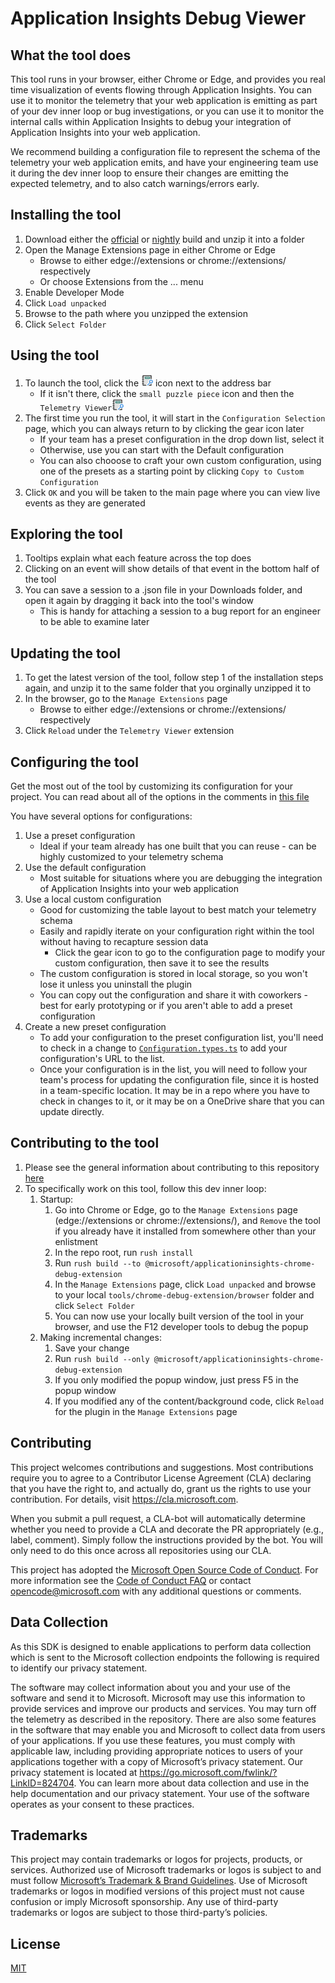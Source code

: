 # Application Insights Debug Viewer

## What the tool does

This tool runs in your browser, either Chrome or Edge, and provides you real time visualization of events flowing through Application Insights. You can use it to monitor the telemetry that your web application is emitting as part of your dev inner loop or bug investigations, or you can use it to monitor the internal calls within Application Insights to debug your integration of Application Insights into your web application.

We recommend building a configuration file to represent the schema of the telemetry your web application emits, and have your engineering team use it during the dev inner loop to ensure their changes are emitting the expected telemetry, and to also catch warnings/errors early.

## Installing the tool

1. Download either the [official](https://js.monitor.azure.com/release/tools/ai.chrome-ext.zip) or [nightly](https://js.monitor.azure.com/nightly/tools/ai.chrome-ext.nightly.zip) build and unzip it into a folder
1. Open the Manage Extensions page in either Chrome or Edge
   - Browse to either edge://extensions or chrome://extensions/ respectively
   - Or choose Extensions from the ... menu
1. Enable Developer Mode
1. Click `Load unpacked`
1. Browse to the path where you unzipped the extension
1. Click `Select Folder`

## Using the tool

1. To launch the tool, click the ![Telemetry-Viewer-icon](images/icon-19.png) icon next to the address bar
    - If it isn't there, click the `small puzzle piece` icon and then the `Telemetry Viewer`![Telemetry-Viewer-icon](images/icon-19.png)
1. The first time you run the tool, it will start in the `Configuration Selection` page, which you can always return to by clicking the gear icon later
    - If your team has a preset configuration in the drop down list, select it
    - Otherwise, use you can start with the Default configuration
    - You can also chooose to craft your own custom configuration, using one of the presets as a starting point by clicking `Copy to Custom Configuration`
1. Click `OK` and you will be taken to the main page where you can view live events as they are generated

## Exploring the tool
1. Tooltips explain what each feature across the top does
1. Clicking on an event will show details of that event in the bottom half of the tool
1. You can save a session to a .json file in your Downloads folder, and open it again by dragging it back into the tool's window
    - This is handy for attaching a session to a bug report for an engineer to be able to examine later

## Updating the tool
1. To get the latest version of the tool, follow step 1 of the installation steps again, and unzip it to the same folder that you orginally unzipped it to
1. In the browser, go to the `Manage Extensions` page
     - Browse to either edge://extensions or chrome://extensions/ respectively
1. Click `Reload` under the `Telemetry Viewer` extension

## Configuring the tool

Get the most out of the tool by customizing its configuration for your project. You can read about all of the options in the comments in [this file](https://github.com/microsoft/ApplicationInsights-JS/blob/master/tools/chrome-debug-extension/src/configuration/IConfiguration.ts)

You have several options for configurations:
1. Use a preset configuration
   - Ideal if your team already has one built that you can reuse - can be highly customized to your telemetry schema
1. Use the default configuration
   - Most suitable for situations where you are debugging the integration of Application Insights into your web application
1. Use a local custom configuration
   - Good for customizing the table layout to best match your telemetry schema
   - Easily and rapidly iterate on your configuration right within the tool without having to recapture session data
       - Click the gear icon to go to the configuration page to modify your custom configuration, then save it to see the results
   - The custom configuration is stored in local storage, so you won't lose it unless you uninstall the plugin
   - You can copy out the configuration and share it with coworkers - best for early prototyping or if you aren't able to add a preset configuration
1. Create a new preset configuration
   - To add your configuration to the preset configuration list, you'll need to check in a change to [`Configuration.types.ts`](https://github.com/microsoft/ApplicationInsights-JS/blob/master/tools/chrome-debug-extension/src/configuration/Configuration.types.ts) to add your configuration's URL to the list. 
   - Once your configuration is in the list, you will need to follow your team's process for updating the configuration file, since it is hosted in a team-specific location. It may be in a repo where you have to check in changes to it, or it may be on a OneDrive share that you can update directly.

## Contributing to the tool

1. Please see the general information about contributing to this repository [here](https://github.com/microsoft/ApplicationInsights-JS/tree/master#contributing)
1. To specifically work on this tool, follow this dev inner loop:
   1. Startup:
      1. Go into Chrome or Edge, go to the `Manage Extensions` page (edge://extensions or chrome://extensions/), and `Remove` the tool if you already have it installed from somewhere other than your enlistment
      1. In the repo root, run `rush install`
      1. Run `rush build --to @microsoft/applicationinsights-chrome-debug-extension`
      1. In the `Manage Extensions` page, click `Load unpacked` and browse to your local `tools/chrome-debug-extension/browser` folder and click `Select Folder`
      1. You can now use your locally built version of the tool in your browser, and use the F12 developer tools to debug the popup
   1. Making incremental changes:
      1. Save your change
      1. Run `rush build --only @microsoft/applicationinsights-chrome-debug-extension`
      1. If you only modified the popup window, just press F5 in the popup window
      1. If you modified any of the content/background code, click `Reload` for the plugin in the `Manage Extensions` page

## Contributing

This project welcomes contributions and suggestions. Most contributions require you to
agree to a Contributor License Agreement (CLA) declaring that you have the right to,
and actually do, grant us the rights to use your contribution. For details, visit
https://cla.microsoft.com.

When you submit a pull request, a CLA-bot will automatically determine whether you need
to provide a CLA and decorate the PR appropriately (e.g., label, comment). Simply follow the
instructions provided by the bot. You will only need to do this once across all repositories using our CLA.

This project has adopted the [Microsoft Open Source Code of Conduct](https://opensource.microsoft.com/codeofconduct/).
For more information see the [Code of Conduct FAQ](https://opensource.microsoft.com/codeofconduct/faq/)
or contact [opencode@microsoft.com](mailto:opencode@microsoft.com) with any additional questions or comments.

## Data Collection

As this SDK is designed to enable applications to perform data collection which is sent to the Microsoft collection endpoints the following is required to identify our privacy statement.

The software may collect information about you and your use of the software and send it to Microsoft. Microsoft may use this information to provide services and improve our products and services. You may turn off the telemetry as described in the repository. There are also some features in the software that may enable you and Microsoft to collect data from users of your applications. If you use these features, you must comply with applicable law, including providing appropriate notices to users of your applications together with a copy of Microsoft’s privacy statement. Our privacy statement is located at https://go.microsoft.com/fwlink/?LinkID=824704. You can learn more about data collection and use in the help documentation and our privacy statement. Your use of the software operates as your consent to these practices.

## Trademarks

This project may contain trademarks or logos for projects, products, or services. Authorized use of Microsoft trademarks or logos is subject to and must follow [Microsoft’s Trademark & Brand Guidelines](https://www.microsoft.com/en-us/legal/intellectualproperty/trademarks/usage/general). Use of Microsoft trademarks or logos in modified versions of this project must not cause confusion or imply Microsoft sponsorship. Any use of third-party trademarks or logos are subject to those third-party’s policies.

## License

[MIT](LICENSE)
